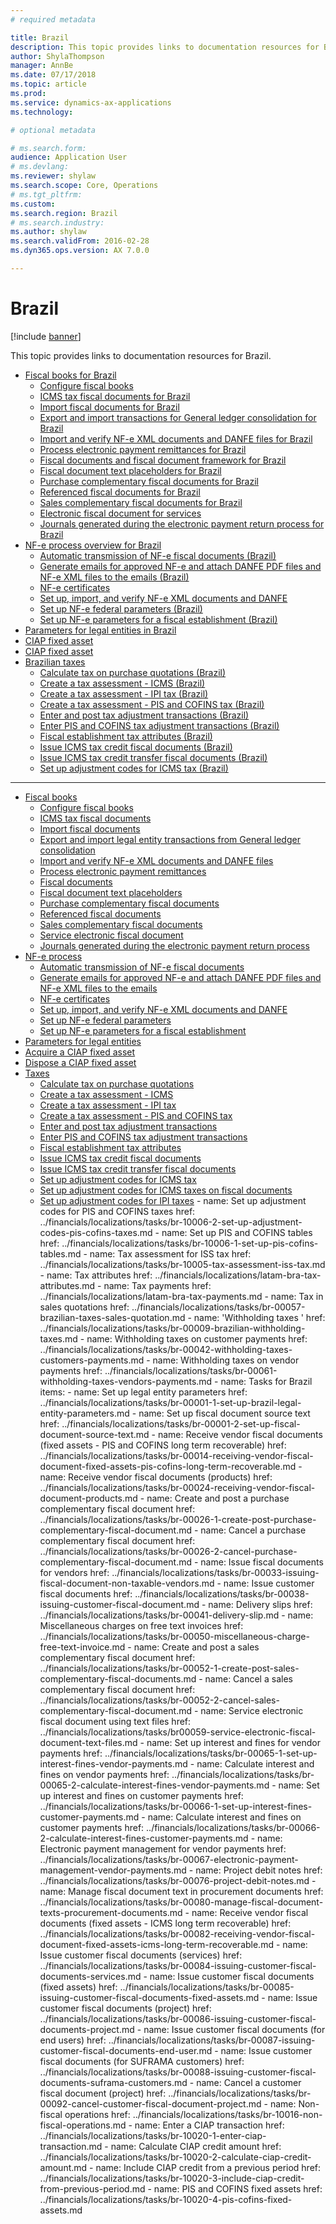 ```yaml
---
# required metadata

title: Brazil
description: This topic provides links to documentation resources for Brazil. 
author: ShylaThompson
manager: AnnBe
ms.date: 07/17/2018
ms.topic: article
ms.prod: 
ms.service: dynamics-ax-applications
ms.technology: 

# optional metadata

# ms.search.form: 
audience: Application User
# ms.devlang: 
ms.reviewer: shylaw
ms.search.scope: Core, Operations
# ms.tgt_pltfrm: 
ms.custom: 
ms.search.region: Brazil
# ms.search.industry: 
ms.author: shylaw
ms.search.validFrom: 2016-02-28
ms.dyn365.ops.version: AX 7.0.0

---
```


# Brazil 

[!include [banner](../includes/banner.md)]

This topic provides links to documentation resources for Brazil. 

- [Fiscal books for Brazil](latam-bra-fiscal-books.md)
  - [Configure fiscal books](latam-bra-configure-fiscal-books.md)
  - [ICMS tax fiscal documents for Brazil](latam-bra-icms-tax-fiscal-documents.md)
  - [Import fiscal documents for Brazil](latam-bra-import-fiscal-documents.md)
  - [Export and import transactions for General ledger consolidation for Brazil](latam-bra-general-ledger-consolidation-transactions.md)
  - [Import and verify NF-e XML documents and DANFE files for Brazil](latam-bra-import-verify-nf-e-xml-documents-danfe-emails.md)
  - [Process electronic payment remittances for Brazil](latam-bra-process-electronic-payment-remittances.md)
  - [Fiscal documents and fiscal document framework for Brazil](latam-bra-fiscal-documents-fiscal-document-framework.md)
  - [Fiscal document text placeholders for Brazil](latam-bra-fiscal-document-text-placeholders.md)
  - [Purchase complementary fiscal documents for Brazil](latam-bra-purchase-complementary-fiscal-documents.md)
  - [Referenced fiscal documents for Brazil](latam-bra-referenced-fiscal-documents.md)
  - [Sales complementary fiscal documents for Brazil](latam-bra-sales-complementary-fiscal-documents.md)
  - [Electronic fiscal document for services](latam-bra-service-electronic-fiscal-document.md)
  - [Journals generated during the electronic payment return process for Brazil](latam-bra-examples-journals-generated-electronic-payment-return-process.md)
- [NF-e process overview for Brazil](latam-bra-nf-e-process.md)
   - [Automatic transmission of NF-e fiscal documents (Brazil)](tasks/br-00058-automatic-transmission-nf-e-fiscal-documents.md)
   - [Generate emails for approved NF-e and attach DANFE PDF files and NF-e XML files to the emails (Brazil)](tasks/br-00053-3-generate-emails-approved-nf-e-attach-danfe-pdf-files-nf-e-xml-files-emails.md)
   - [NF-e certificates](latam-bra-nfe-certs.md)
   - [Set up, import, and verify NF-e XML documents and DANFE](latam-bra-set-up-import-nfe.md)
   - [Set up NF-e federal parameters (Brazil)](tasks/br-00053-1-set-up-nf-e-federal-parameters.md)
   - [Set up NF-e parameters for a fiscal establishment (Brazil)](tasks/br-00053-2-set-up-nf-e-parameters-fiscal-establishment.md)
- [Parameters for legal entities in Brazil](latam-bra-legal-entity-parameters.md)
- [CIAP fixed asset](latam-bra-ciap-fixed-asset.md)
- [CIAP fixed asset](latam-bra-ciap-fixed-asset.md)
- [Brazilian taxes](latam-bra-calculate-taxes.md)
  - [Calculate tax on purchase quotations (Brazil)](tasks/br-00031-tax-calculation-purchase-quotation.md)
  - [Create a tax assessment - ICMS (Brazil)](tasks/br-10001-4-create-tax-assessment-icms.md)
  - [Create a tax assessment - IPI tax (Brazil)](tasks/br-10004-2-create-tax-assessment-ipi-tax.md)
  - [Create a tax assessment - PIS and COFINS tax (Brazil)](tasks/br-10006-4-create-tax-assessment-pis-cofins-tax.md)
  - [Enter and post tax adjustment transactions (Brazil)](tasks/br-10001-3-enter-post-tax-adjustment-transactions.md)
  - [Enter PIS and COFINS tax adjustment transactions (Brazil)](tasks/br-10006-3-enter-pis-cofins-tax-adjustment-transactions.md)
  - [Fiscal establishment tax attributes (Brazil)](tasks/br-00002-fiscal-establishment-tax-attributes.md)
  - [Issue ICMS tax credit fiscal documents (Brazil)](tasks/br-00072-issuing-icms-tax-credit-fiscal-document.md)
  - [Issue ICMS tax credit transfer fiscal documents (Brazil)](tasks/br-00071-issuing-icms-tax-credit-transfer-fiscal-document.md)
  - [Set up adjustment codes for ICMS tax (Brazil)](tasks/br-10001-1-set-up-adjustment-codes-icms-tax.md)

----
  
- [Fiscal books](latam-bra-fiscal-books.md)
  - [Configure fiscal books](latam-bra-configure-fiscal-books.md)
  - [ICMS tax fiscal documents](latam-bra-icms-tax-fiscal-documents.md)
  - [Import fiscal documents](latam-bra-import-fiscal-documents.md)
  - [Export and import legal entity transactions from General ledger consolidation](latam-bra-general-ledger-consolidation-transactions.md)
  - [Import and verify NF-e XML documents and DANFE files](latam-bra-import-verify-nf-e-xml-documents-danfe-emails.md)
  - [Process electronic payment remittances](latam-bra-process-electronic-payment-remittances.md)
  - [Fiscal documents](latam-bra-fiscal-documents-fiscal-document-framework.md)
  - [Fiscal document text placeholders](latam-bra-fiscal-document-text-placeholders.md)
  - [Purchase complementary fiscal documents](latam-bra-purchase-complementary-fiscal-documents.md)
  - [Referenced fiscal documents](latam-bra-referenced-fiscal-documents.md)
  - [Sales complementary fiscal documents](latam-bra-sales-complementary-fiscal-documents.md)
  - [Service electronic fiscal document](latam-bra-service-electronic-fiscal-document.md)
  - [Journals generated during the electronic payment return process](latam-bra-examples-journals-generated-electronic-payment-return-process.md)
 - [NF-e process](latam-bra-nf-e-process.md)
   - [Automatic transmission of NF-e fiscal documents](tasks/br-00058-automatic-transmission-nf-e-fiscal-documents.md)
   - [Generate emails for approved NF-e and attach DANFE PDF files and NF-e XML files to the emails](tasks/br-00053-3-generate-emails-approved-nf-e-attach-danfe-pdf-files-nf-e-xml-files-emails.md)
   - [NF-e certificates](latam-bra-nfe-certs.md)
   - [Set up, import, and verify NF-e XML documents and DANFE](latam-bra-set-up-import-nfe.md)
   - [Set up NF-e federal parameters](tasks/br-00053-1-set-up-nf-e-federal-parameters.md)
   - [Set up NF-e parameters for a fiscal establishment](tasks/br-00053-2-set-up-nf-e-parameters-fiscal-establishment.md)
- [Parameters for legal entities](latam-bra-legal-entity-parameters.md)
- [Acquire a CIAP fixed asset](latam-bra-ciap-fixed-asset.md)
- [Dispose a CIAP fixed asset](latam-bra-ciap-fixed-asset.md)
- [Taxes](latam-bra-calculate-taxes.md)
  - [Calculate tax on purchase quotations](tasks/br-00031-tax-calculation-purchase-quotation.md)
  - [Create a tax assessment - ICMS](tasks/br-10001-4-create-tax-assessment-icms.md)
  - [Create a tax assessment - IPI tax](tasks/br-10004-2-create-tax-assessment-ipi-tax.md)
  - [Create a tax assessment - PIS and COFINS tax](tasks/br-10006-4-create-tax-assessment-pis-cofins-tax.md)
  - [Enter and post tax adjustment transactions](tasks/br-10001-3-enter-post-tax-adjustment-transactions.md)
  - [Enter PIS and COFINS tax adjustment transactions](tasks/br-10006-3-enter-pis-cofins-tax-adjustment-transactions.md)
  - [Fiscal establishment tax attributes](tasks/br-00002-fiscal-establishment-tax-attributes.md)
  - [Issue ICMS tax credit fiscal documents](tasks/br-00072-issuing-icms-tax-credit-fiscal-document.md)
  - [Issue ICMS tax credit transfer fiscal documents](tasks/br-00071-issuing-icms-tax-credit-transfer-fiscal-document.md)
  - [Set up adjustment codes for ICMS tax](tasks/br-10001-1-set-up-adjustment-codes-icms-tax.md)
  - [Set up adjustment codes for ICMS taxes on fiscal documents](tasks/br-10001-2-set-up-adjustment-codes-icms-taxes-fiscal-documents.md)
  - [Set up adjustment codes for IPI taxes](tasks/br-10004-1-set-up-adjustment-codes-ipi-taxes.md)
          - name: Set up adjustment codes for PIS and COFINS taxes
            href: ../financials/localizations/tasks/br-10006-2-set-up-adjustment-codes-pis-cofins-taxes.md
          - name: Set up PIS and COFINS tables
            href: ../financials/localizations/tasks/br-10006-1-set-up-pis-cofins-tables.md
          - name: Tax assessment for ISS tax
            href: ../financials/localizations/tasks/br-10005-tax-assessment-iss-tax.md
          - name: Tax attributes
            href: ../financials/localizations/latam-bra-tax-attributes.md
          - name: Tax payments
            href: ../financials/localizations/latam-bra-tax-payments.md
          - name: Tax in sales quotations
            href: ../financials/localizations/tasks/br-00057-brazilian-taxes-sales-quotation.md
          - name: 'Withholding taxes '
            href: ../financials/localizations/tasks/br-00009-brazilian-withholding-taxes.md
          - name: Withholding taxes on customer payments
            href: ../financials/localizations/tasks/br-00042-withholding-taxes-customers-payments.md
          - name: Withholding taxes on vendor payments
            href: ../financials/localizations/tasks/br-00061-withholding-taxes-vendors-payments.md
        - name: Tasks for Brazil
          items:
          - name: Set up legal entity parameters
            href: ../financials/localizations/tasks/br-00001-1-set-up-brazil-legal-entity-parameters.md
          - name: Set up fiscal document source text
            href: ../financials/localizations/tasks/br-00001-2-set-up-fiscal-document-source-text.md
          - name: Receive vendor fiscal documents (fixed assets - PIS and COFINS long term recoverable)
            href: ../financials/localizations/tasks/br-00014-receiving-vendor-fiscal-document-fixed-assets-pis-cofins-long-term-recoverable.md
          - name: Receive vendor fiscal documents (products)
            href: ../financials/localizations/tasks/br-00024-receiving-vendor-fiscal-document-products.md
          - name: Create and post a purchase complementary fiscal document
            href: ../financials/localizations/tasks/br-00026-1-create-post-purchase-complementary-fiscal-document.md
          - name: Cancel a purchase complementary fiscal document
            href: ../financials/localizations/tasks/br-00026-2-cancel-purchase-complementary-fiscal-document.md
          - name: Issue fiscal documents for vendors
            href: ../financials/localizations/tasks/br-00033-issuing-fiscal-document-non-taxable-vendors.md
          - name: Issue customer fiscal documents
            href: ../financials/localizations/tasks/br-00038-issuing-customer-fiscal-document.md
          - name: Delivery slips
            href: ../financials/localizations/tasks/br-00041-delivery-slip.md
          - name: Miscellaneous charges on free text invoices
            href: ../financials/localizations/tasks/br-00050-miscellaneous-charge-free-text-invoice.md
          - name: Create and post a sales complementary fiscal document
            href: ../financials/localizations/tasks/br-00052-1-create-post-sales-complementary-fiscal-documents.md
          - name: Cancel a sales complementary fiscal document
            href: ../financials/localizations/tasks/br-00052-2-cancel-sales-complementary-fiscal-document.md
          - name: Service electronic fiscal document using text files
            href: ../financials/localizations/tasks/br00059-service-electronic-fiscal-document-text-files.md
          - name: Set up interest and fines for vendor payments
            href: ../financials/localizations/tasks/br-00065-1-set-up-interest-fines-vendor-payments.md
          - name: Calculate interest and fines on vendor payments
            href: ../financials/localizations/tasks/br-00065-2-calculate-interest-fines-vendor-payments.md
          - name: Set up interest and fines on customer payments
            href: ../financials/localizations/tasks/br-00066-1-set-up-interest-fines-customer-payments.md
          - name: Calculate interest and fines on customer payments
            href: ../financials/localizations/tasks/br-00066-2-calculate-interest-fines-customer-payments.md
          - name: Electronic payment management for vendor payments
            href: ../financials/localizations/tasks/br-00067-electronic-payment-management-vendor-payments.md
          - name: Project debit notes
            href: ../financials/localizations/tasks/br-00076-project-debit-notes.md
          - name: Manage fiscal document text in procurement documents
            href: ../financials/localizations/tasks/br-00080-manage-fiscal-document-texts-procurement-documents.md
          - name: Receive vendor fiscal documents (fixed assets - ICMS long term recoverable)
            href: ../financials/localizations/tasks/br-00082-receiving-vendor-fiscal-document-fixed-assets-icms-long-term-recoverable.md
          - name: Issue customer fiscal documents (services)
            href: ../financials/localizations/tasks/br-00084-issuing-customer-fiscal-documents-services.md
          - name: Issue customer fiscal documents (fixed assets)
            href: ../financials/localizations/tasks/br-00085-issuing-customer-fiscal-documents-fixed-assets.md
          - name: Issue customer fiscal documents (project)
            href: ../financials/localizations/tasks/br-00086-issuing-customer-fiscal-documents-project.md
          - name: Issue customer fiscal documents (for end users)
            href: ../financials/localizations/tasks/br-00087-issuing-customer-fiscal-documents-end-user.md
          - name: Issue customer fiscal documents (for SUFRAMA customers)
            href: ../financials/localizations/tasks/br-00088-issuing-customer-fiscal-documents-suframa-customers.md
          - name: Cancel a customer fiscal document (project)
            href: ../financials/localizations/tasks/br-00092-cancel-customer-fiscal-document-project.md
          - name: Non-fiscal operations
            href: ../financials/localizations/tasks/br-10016-non-fiscal-operations.md
          - name: Enter a CIAP transaction
            href: ../financials/localizations/tasks/br-10020-1-enter-ciap-transaction.md
          - name: Calculate CIAP credit amount
            href: ../financials/localizations/tasks/br-10020-2-calculate-ciap-credit-amount.md
          - name: Include CIAP credit from a previous period
            href: ../financials/localizations/tasks/br-10020-3-include-ciap-credit-from-previous-period.md
          - name: PIS and COFINS fixed assets
            href: ../financials/localizations/tasks/br-10020-4-pis-cofins-fixed-assets.md
